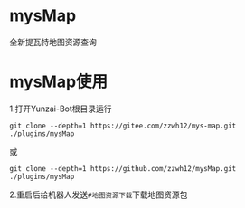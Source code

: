 # mysMap

全新提瓦特地图资源查询

# mysMap使用

1.打开Yunzai-Bot根目录运行
```
git clone --depth=1 https://gitee.com/zzwh12/mys-map.git ./plugins/mysMap
```
或
```
git clone --depth=1 https://github.com/zzwh12/mysMap.git ./plugins/mysMap
```

2.重启后给机器人发送`#地图资源下载`下载地图资源包

